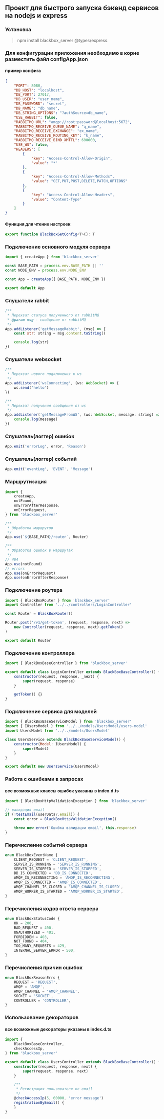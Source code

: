 ## Проект для быстрого запуска бэкенд сервисов на nodejs и express

### Установка

> npm install blackbox_server @types/express

### Для конфигурации приложения необходимо в корне разместить файл configApp.json

#### пример конфига

```json
{
    "PORT": 8080,
    "DB_HOST": "localhost",
    "DB_PORT": 27017,
    "DB_USER": "user_name",
    "DB_PASSWORD": "secret",
    "DB_NAME": "db_name",
    "DB_STRING_OPTIONS": "?authSource=db_name",
    "USE_RABBIT": false,
    "RABBITMQ_URL": "amqp://root:password@localhost:5672",
    "RABBITMQ_RECEIVE_QUEUE_NAME": "q_name",
    "RABBITMQ_RECEIVE_EXCHANGE": "ex_name",
    "RABBITMQ_RECEIVE_ROUTING_KEY": "k_name",
    "RABBITMQ_RECEIVE_BIND_XMTTL": 600000,
    "USE_WS": false,
    "HEADERS": [
        {
            "key": "Access-Control-Allow-Origin",
            "value": "*"
        },
        {
            "key": "Access-Control-Allow-Methods",
            "value": "GET,PUT,POST,DELETE,PATCH,OPTIONS"
        },
        {
            "key": "Access-Control-Allow-Headers",
            "value": "Content-Type"
        }
    ]
}
```

#### Функция для чтение настроек

```typescript
export function BlackBoxGetConfig<T>(): T
```

### Подключение основного модуля сервера

```js
import { createApp } from 'blackbox_server'

const BASE_PATH = process.env.BASE_PATH || ''
const NODE_ENV = process.env.NODE_ENV

const App = createApp({ BASE_PATH, NODE_ENV })

export default App
```

### Слушатели rabbit

```js
/**
 * Перехват статуса полученного от rabbitMQ
 * @param msg - сообщение от rabbitMQ
 */
App.addListener('getMessageRabbit', (msg) => {
    const str: string = msg.content.toString()

    console.log(str)
})
```

### Слушатели websocket

```js
/**
 * Перехват нового подключения к ws
 */
App.addListener('wsConnecting', (ws: WebSocket) => {
    ws.send('hello')
})

/**
 * Перехват получения сообщения от ws
 */
App.addListener('getMessageFromWS', (ws: WebSocket, message: string) => {
    console.log(message)
})
```

### Слушатель(логгер) ошибок

```js
App.emit('errorLog', error, 'Reason')
```

### Слушатель(логгер) событий

```js
App.emit('eventLog', 'EVENT', 'Message')
```

### Маршрутизация

```js
import {
    createApp,
    notFound,
    onErrorAfterResponse,
    onErrorRequest,
} from 'blackbox_server'

/**
 * Обработка маршрутов
 */
App.use(`${BASE_PATH}/router`, Router)

/**
 * Обработка ошибок в маршрутах
 */
// 404
App.use(notFound)
// errors
App.use(onErrorRequest)
App.use(onErrorAfterResponse)
```

### Подключение роутера

```js
import { BlackBoxRouter } from 'blackbox_server'
import Controller from '../../controllers/LoginController'

const Router = BlackBoxRouter()

Router.post('/v1/get-token', (request, response, next) =>
    new Controller(request, response, next).getToken()
)

export default Router
```

### Подключение контроллера

```js
import { BlackBoxBaseController } from 'blackbox_server'

export default class LoginController extends BlackBoxBaseController() {
    constructor(request, response, _next) {
        super(request, response)
    }

    getToken() {}
}
```

### Подключение сервиса для моделей

```js
import { BlackBoxBaseServiceModel } from 'blackbox_server'
import { IUsersModel } from '../../models/UsersModel/users-model'
import UsersModel from '../../models/UsersModel'

class UsersService extends BlackBoxBaseServiceModel() {
    constructor(Model: IUsersModel) {
        super(Model)
    }
}

export default new UsersService(UsersModel)
```

### Работа с ошибками в запросах

#### все возможные классы ошибок указаны в index.d.ts

```js
import { BlackBoxHttpValidationException } from 'blackbox_server'

// валидация email
if (!testEmail(userData?.email)) {
    const error = BlackBoxHttpValidationException()

    throw new error('Ошибка валидации email', this.response)
}
```

### Перечисление событий сервера

```typescript
enum BlackBoxEventName {
    CLIENT_REQUEST = 'CLIENT_REQUEST',
    SERVER_IS_RUNNING = 'SERVER_IS_RUNNING',
    SERVER_IS_STOPPED = 'SERVER_IS_STOPPED',
    DB_IS_CONNECTED = 'DB_IS_CONNECTED',
    AMQP_IS_RECONNECTING = 'AMQP_IS_RECONNECTING',
    AMQP_IS_CONNECTED = 'AMQP_IS_CONNECTED',
    AMQP_CHANNEL_IS_CLOSED = 'AMQP_CHANNEL_IS_CLOSED',
    AMQP_WORKER_IS_STARTED = 'AMQP_WORKER_IS_STARTED',
}
```

### Перечисления кодов ответа сервера

```typescript
enum BlackBoxStatusCode {
    OK = 200,
    BAD_REQUEST = 400,
    UNAUTHORIZED = 401,
    FORBIDDEN = 403,
    NOT_FOUND = 404,
    TOO_MANY_REQUESTS = 429,
    INTERNAL_SERVER_ERROR = 500,
}
```

### Перечисления причин ошибок

```typescript
enum BlackBoxReasonErro {
    REQUEST = 'REQUEST',
    AMQP = 'AMQP',
    AMQP_CHANNEL = 'AMQP_CHANNEL',
    SOCKET = 'SOCKET',
    CONTROLLER = 'CONTROLLER',
}
```

### Использование декораторов

#### все возможные декораторы указаны в index.d.ts

```typescript
import {
    BlackBoxBaseController,
    checkAccessIp,
} from 'blackbox_server'

export default class UsersController extends BlackBoxBaseController() {
    constructor(request, response, next) {
        super(request, response, next)
    }

    /**
     * Регистрация пользователя по email
     */
    @checkAccessIp(5, 60000, 'error message')
    registrationByEmail() {
    }
}
```
